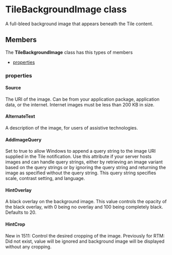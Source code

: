 
# TileBackgroundImage class

A full-bleed background image that appears beneath the Tile content.

## Members

The **TileBackgroundImage** class has this types of members

* [properties](#properties)

### properties

#### Source

The URI of the image. Can be from your application package, application data, or the internet. Internet images must be less than 200 KB in size.

#### AlternateText

A description of the image, for users of assistive technologies.

#### AddImageQuery

Set to true to allow Windows to append a query string to the image URI supplied in the Tile notification. Use this attribute if your server hosts images and can handle query strings, either by retrieving an image variant based on the query strings or by ignoring the query string and returning the image as specified without the query string. This query string specifies scale, contrast setting, and language.

#### HintOverlay

A black overlay on the background image. This value controls the opacity of the black overlay, with 0 being no overlay and 100 being completely black. Defaults to 20.

#### HintCrop

New in 1511: Control the desired cropping of the image. Previously for RTM: Did not exist, value will be ignored and background image will be displayed without any cropping.
